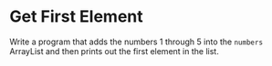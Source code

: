 # Get First Element
Write a program that adds the numbers 1 through 5 into the `numbers` ArrayList and then prints out the first element in the list.